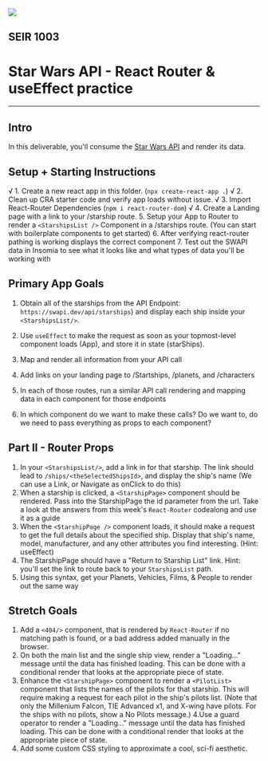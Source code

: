 <img src="https://i.imgur.com/go18uJE.jpg">

## SEIR 1003

# Star Wars API - React Router & useEffect practice

---

## Intro
In this deliverable, you'll consume the [Star Wars API](https://swapi.dev/api/starships) and render its data. 

## Setup + Starting Instructions 

√   1. Create a new react app in this folder. (`npx create-react-app .`)
√   2. Clean up CRA starter code and verify app loads without issue.
√   3. Import React-Router Dependencies (`npm i react-router-dom`)
√   4. Create a Landing page with a link to your /starship route.
5. Setup your App to Router to render a `<StarshipsList />` Component in a /starships route.  (You can start with boilerplate components to get started)
6. After verifying react-router pathing is working displays the correct component
7. Test out the SWAPI data in Insomia to see what it looks like and what types of data you'll be working with

## Primary App Goals
1. Obtain all of the starships from the API Endpoint: `https://swapi.dev/api/starships`) and display each ship inside your `<StarshipsList/>`. 
2. Use `useEffect` to make the request as soon as your topmost-level component loads (App), and store it in state (starShips).
3. Map and render all information from your API call

4. Add links on your landing page to /Startships, /planets, and /characters
5. In each of those routes, run a similar API call rendering and mapping data in each component for those endpoints
6. In which component do we want to make these calls? Do we want to, do we need to pass everything as props to each component?


## Part II - Router Props

1. In your `<StarshipsList/>`, add a link in for that starship. The link should lead to `/ships/<theSelectedShipsId>`, and display the ship's name (We can use a Link, or Navigate as onClick to do this)
2. When a starship is clicked, a `<StarshipPage>` component should be rendered. Pass into the StarshipPage the id parameter from the url. Take a look at the answers from this week's `React-Router` codealong and use it as a guide 
3. When the `<StarshipPage />` component loads, it should make a request to get the full details about the specified ship. Display that ship's name, model, manufacturer, and any other attributes you find interesting. (Hint: useEffect)
4. The StarshipPage should have a "Return to Starship List" link. Hint: you'll set the link to route back to your `StarshipsList` path. 
5. Using this syntax, get your Planets, Vehicles, Films, & People to render out the same way




## Stretch Goals
1. Add a `<404/>` component, that is rendered by `React-Router` if no matching path is found, or a bad address added manually in the browser.
2. On both the main list and the single ship view, render a "Loading..." message until the data has finished loading. This can be done with a conditional render that looks at the appropriate piece of state.
3. Enhance the `<StarshipPage>` component to render a `<PilotList>` component that lists the names of the pilots for that starship. This will require making a request for each pilot in the ship's pilots list. (Note that only the Millenium Falcon, TIE Advanced x1, and X-wing have pilots. For the ships with no pilots, show a No Pilots message.)
4.Use a guard operator to render a "Loading..." message until the data has finished loading. This can be done with a conditional render that looks at the appropriate piece of state.
5. Add some custom CSS styling to approximate a cool, sci-fi aesthetic. 


